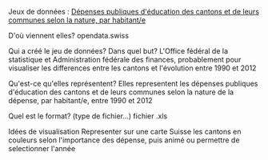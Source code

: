 Jeux de données : [Dépenses publiques d'éducation des cantons et de leurs communes selon la nature, par habitant/e ](https://opendata.swiss/fr/dataset/offentliche-bildungsausgaben-der-kantone-und-ihrer-gemeinden-nach-ausgabenart-pro-einwohner-in)


D'où viennent elles?
 opendata.swiss

Qui a créé le jeu de données? Dans quel but?
L'Office fédéral de la statistique et Administration fédérale des finances, probablement pour visualiser les differences entre les cantons et l'évolution entre 1990 et 2012 


Qu'est-ce qu'elles représentent?
Elles representent les dépenses publiques d'éducation des cantons et de leurs communes selon la nature de la dépense, par habitant/e, entre 1990 et 2012


Quel est le format? (type de fichier...)
fichier .xls

Idées de visualisation
Representer sur une carte Suisse les cantons en couleurs selon l'importance des dépense, puis animé ou permettre de selectionner l'année 